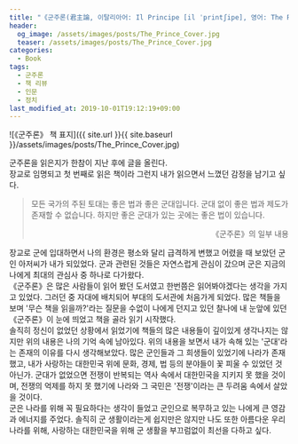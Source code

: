 ```yaml
---
title: "《군주론(君主論, 이탈리아어: Il Principe [il ˈprintʃipe], 영어: The Prince)》 책 리뷰"
header:
  og_image: /assets/images/posts/The_Prince_Cover.jpg
  teaser: /assets/images/posts/The_Prince_Cover.jpg
categories:
  - Book
tags:
  - 군주론
  - 책 리뷰
  - 인문
  - 정치
last_modified_at: 2019-10-01T19:12:19+09:00
---
```


![《군주론》 책 표지]({{ site.url }}{{ site.baseurl }}/assets/images/posts/The_Prince_Cover.jpg)

군주론을 읽은지가 한참이 지난 후에 글을 올린다.<br/>
장교로 임명되고 첫 번째로 읽은 책이라 그런지 내가 읽으면서 느꼈던 감정을 남기고 싶다.


> 모든 국가의 주된 토대는 좋은 법과 좋은 군대입니다.
> 군대 없이 좋은 법과 제도가 존재할 수 없습니다.
> 하지만 좋은 군대가 있는 곳에는 좋은 법이 있습니다.
> 
> <div style="text-align: right">《군주론》의 일부 내용</div>


장교로 군에 입대하면서 나의 환경은 평소와 달리 급격하게 변했고 어렸을 때 보았던 군인 아저씨가 내가 되있었다. 군과 관련된 것들은 자연스럽게 관심이 갔으며 군은 지금의 나에게 최대의 관심사 중 하나로 다가왔다.<br/>
《군주론》은 많은 사람들이 읽어 봤던 도서였고 한번쯤은 읽어봐야겠다는 생각을 가지고 있었다. 그러던 중 자대에 배치되어 부대의 도서관에 처음가게 되었다. 많은 책들을 보며 '무슨 책을 읽을까?'라는 질문을 수없이 나에게 던지고 있던 찰나에 내 눈앞에 있던 《군주론》이 눈에 띄었고 책을 골라 읽기 시작했다. <br/>
솔직히 정신이 없었던 상황에서 읽었기에 책들의 많은 내용들이 깊이있게 생각나지는 않지만 위의 내용은 나의 기억 속에 남아있다. 위의 내용을 보면서 내가 속해 있는 '군대'라는 존재의 이유를 다시 생각해보았다. 많은 군인들과 그 희생들이 있었기에 나라가 존재했고, 내가 사랑하는 대한민국 위에 문화, 경제, 법 등의 분야들이 꽃 피울 수 있었던 것 아닌가. 군대가 없었으면 전쟁이 반복되는 역사 속에서 대한민국을 지키지 못 했을 것이며, 전쟁의 억제를 하지 못 했기에 나라와 그 국민은 '전쟁'이라는 큰 두려움 속에서 살았을 것이다.<br/>
군은 나라를 위해 꼭 필요하다는 생각이 들었고 군인으로 복무하고 있는 나에게 큰 영감과 에너지를 주었다. 솔직히 군 생활이라는게 쉽지만은 않지만 나도 또한 아름다운 우리나라를 위해, 사랑하는 대한민국을 위해 군 생활을 부끄럼없이 최선을 다하고 싶다.